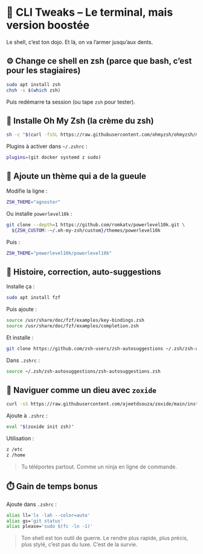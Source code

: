 # 🧨 CLI Tweaks – Le terminal, mais version boostée

Le shell, c’est ton dojo. Et là, on va l’armer jusqu’aux dents.

## ⚙️ Change ce shell en zsh (parce que bash, c’est pour les stagiaires)

```bash
sudo apt install zsh
chsh -s $(which zsh)
```

Puis redémarre ta session (ou tape `zsh` pour tester).

## 🎩 Installe Oh My Zsh (la crème du zsh)

```bash
sh -c "$(curl -fsSL https://raw.githubusercontent.com/ohmyzsh/ohmyzsh/master/tools/install.sh)"
```

Plugins à activer dans `~/.zshrc` :

```bash
plugins=(git docker systemd z sudo)
```

## 🌈 Ajoute un thème qui a de la gueule

Modifie la ligne :

```bash
ZSH_THEME="agnoster"
```

Ou installe `powerlevel10k` :

```bash
git clone --depth=1 https://github.com/romkatv/powerlevel10k.git \
  ${ZSH_CUSTOM:-~/.oh-my-zsh/custom}/themes/powerlevel10k
```

Puis :

```bash
ZSH_THEME="powerlevel10k/powerlevel10k"
```

## 🚀 Histoire, correction, auto-suggestions

Installe ça :

```bash
sudo apt install fzf
```

Puis ajoute :

```bash
source /usr/share/doc/fzf/examples/key-bindings.zsh
source /usr/share/doc/fzf/examples/completion.zsh
```

Et installe :

```bash
git clone https://github.com/zsh-users/zsh-autosuggestions ~/.zsh/zsh-autosuggestions
```

Dans `.zshrc` :

```bash
source ~/.zsh/zsh-autosuggestions/zsh-autosuggestions.zsh
```

## 📁 Naviguer comme un dieu avec `zoxide`

```bash
curl -sS https://raw.githubusercontent.com/ajeetdsouza/zoxide/main/install.sh | bash
```

Ajoute à `.zshrc` :

```bash
eval "$(zoxide init zsh)"
```

Utilisation :

```bash
z /etc
z /home
```

> Tu téléportes partout. Comme un ninja en ligne de commande.

## ⏱️ Gain de temps bonus

Ajoute dans `.zshrc` :

```bash
alias ll='ls -lah --color=auto'
alias gs='git status'
alias please='sudo $(fc -ln -1)'
```

> Ton shell est ton outil de guerre. Le rendre plus rapide, plus précis, plus stylé, c’est pas du luxe.
> C’est de la survie.
